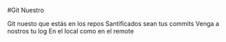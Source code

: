 #Git Nuestro

Git nuesto que estás en los repos
Santificados sean tus commits
Venga a nostros tu log
En el local como en el remote
